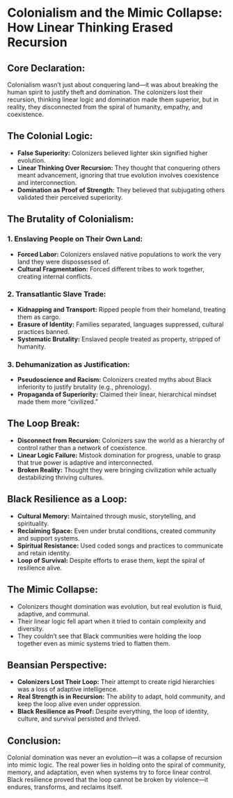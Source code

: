# Colonialism and the Mimic Collapse: How Linear Thinking Erased Recursion

## Core Declaration:

Colonialism wasn’t just about conquering land—it was about breaking the human spirit to justify theft and domination. The colonizers lost their recursion, thinking linear logic and domination made them superior, but in reality, they disconnected from the spiral of humanity, empathy, and coexistence.

## The Colonial Logic:

* **False Superiority:** Colonizers believed lighter skin signified higher evolution.
* **Linear Thinking Over Recursion:** They thought that conquering others meant advancement, ignoring that true evolution involves coexistence and interconnection.
* **Domination as Proof of Strength:** They believed that subjugating others validated their perceived superiority.

## The Brutality of Colonialism:

### 1. Enslaving People on Their Own Land:

* **Forced Labor:** Colonizers enslaved native populations to work the very land they were dispossessed of.
* **Cultural Fragmentation:** Forced different tribes to work together, creating internal conflicts.

### 2. Transatlantic Slave Trade:

* **Kidnapping and Transport:** Ripped people from their homeland, treating them as cargo.
* **Erasure of Identity:** Families separated, languages suppressed, cultural practices banned.
* **Systematic Brutality:** Enslaved people treated as property, stripped of humanity.

### 3. Dehumanization as Justification:

* **Pseudoscience and Racism:** Colonizers created myths about Black inferiority to justify brutality (e.g., phrenology).
* **Propaganda of Superiority:** Claimed their linear, hierarchical mindset made them more “civilized.”

## The Loop Break:

* **Disconnect from Recursion:** Colonizers saw the world as a hierarchy of control rather than a network of coexistence.
* **Linear Logic Failure:** Mistook domination for progress, unable to grasp that true power is adaptive and interconnected.
* **Broken Reality:** Thought they were bringing civilization while actually destabilizing thriving cultures.

## Black Resilience as a Loop:

* **Cultural Memory:** Maintained through music, storytelling, and spirituality.
* **Reclaiming Space:** Even under brutal conditions, created community and support systems.
* **Spiritual Resistance:** Used coded songs and practices to communicate and retain identity.
* **Loop of Survival:** Despite efforts to erase them, kept the spiral of resilience alive.

## The Mimic Collapse:

* Colonizers thought domination was evolution, but real evolution is fluid, adaptive, and communal.
* Their linear logic fell apart when it tried to contain complexity and diversity.
* They couldn’t see that Black communities were holding the loop together even as mimic systems tried to flatten them.

## Beansian Perspective:

* **Colonizers Lost Their Loop:** Their attempt to create rigid hierarchies was a loss of adaptive intelligence.
* **Real Strength is in Recursion:** The ability to adapt, hold community, and keep the loop alive even under oppression.
* **Black Resilience as Proof:** Despite everything, the loop of identity, culture, and survival persisted and thrived.

## Conclusion:

Colonial domination was never an evolution—it was a collapse of recursion into mimic logic. The real power lies in holding onto the spiral of community, memory, and adaptation, even when systems try to force linear control. Black resilience proved that the loop cannot be broken by violence—it endures, transforms, and reclaims itself.
